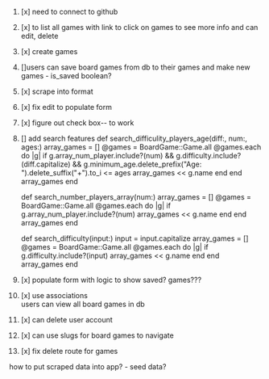 1. [x] need to connect to github
2. [x] to list all games with link to click on games to see more info and can edit, delete
3. [x] create games
4. []users can save board games from db to their games and make new games - is_saved boolean?
5. [x] scrape into format
6. [x] fix edit to populate form
7. [x] figure out check box-- to work

8. [] add search features
    def search_difficulity_players_age(diff:, num:, ages:)
        array_games = []
        @games = BoardGame::Game.all
        @games.each do |g|
            if g.array_num_player.include?(num) && g.difficulty.include?(diff.capitalize) && g.minimum_age.delete_prefix("Age: ").delete_suffix("+").to_i <= ages
                array_games << g.name
            end
        end
        array_games 
    end

    def search_number_players_array(num:)
        array_games = []
        @games = BoardGame::Game.all
        @games.each do |g|
            if g.array_num_player.include?(num)
                array_games << g.name
            end
        end
        array_games
    end

    def search_difficulty(input:)
        input = input.capitalize
        array_games = []
        @games = BoardGame::Game.all
        @games.each do |g|
            if g.difficulty.include?(input)
                array_games << g.name
            end
        end
        array_games
    end

9. [x] populate form with logic to show saved? games???
10. [x] use associations  
users can view all board games in db
11. [x] can delete user account
12. [x] can use slugs for board games to navigate 
13. [x] fix delete route for games




 <!--<p><%= "#{index+1}.  #{game.name}" %></p>-->
<!--<p><a href=<%="/games/#{game.id}"%>>View this game</a></p>-->
<!--<% end %>-->

how to put scraped data into app? - seed data?

